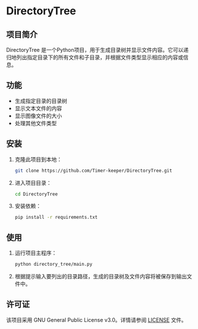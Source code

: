 # DirectoryTree

## 项目简介

DirectoryTree 是一个Python项目，用于生成目录树并显示文件内容。它可以递归地列出指定目录下的所有文件和子目录，并根据文件类型显示相应的内容或信息。

## 功能

- 生成指定目录的目录树
- 显示文本文件的内容
- 显示图像文件的大小
- 处理其他文件类型

## 安装

1. 克隆此项目到本地：
    ```bash
    git clone https://github.com/Timer-keeper/DirectoryTree.git
    ```
2. 进入项目目录：
    ```bash
    cd DirectoryTree
    ```
3. 安装依赖：
    ```bash
    pip install -r requirements.txt
    ```

## 使用

1. 运行项目主程序：
    ```bash
    python directory_tree/main.py

2. 根据提示输入要列出的目录路径，生成的目录树及文件内容将被保存到输出文件中。

## 许可证

该项目采用 GNU General Public License v3.0。详情请参阅 [LICENSE](LICENSE) 文件。